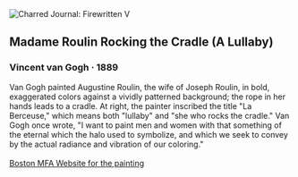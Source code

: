<div class="artwork-of-the-day">
  <div class="container">
    <div class="img-wrapper">
      <img
        src="https://uploads8.wikiart.org/images/vincent-van-gogh/madame-roulin-rocking-the-cradle-a-lullaby-1889.jpg!Large.jpg"
        alt="Charred Journal: Firewritten V" />
    </div>
    <div class="artwork-detail">
      <div class="artwork-origin"> 
        <h2 class="artwork-name">Madame Roulin Rocking the Cradle (A Lullaby)</h2>
        <h3 class="artist">
          Vincent van Gogh
                    ·  1889
        </h3>
      </div>
      <p class="description">
        <span class="artwork-description-text ng-binding" ng-bind-html="viewModel.ArtworkOfTheDay.Description | unsafe">Van Gogh painted Augustine Roulin, the wife of Joseph Roulin, in bold, exaggerated colors against a vividly patterned background; the rope in her hands leads to a cradle. At right, the painter inscribed the title "La Berceuse," which means both "lullaby" and "she who rocks the cradle." Van Gogh once wrote, "I want to paint men and women with that something of the eternal which the halo used to symbolize, and which we seek to convey by the actual radiance and vibration of our coloring."<br><br><a target="_blank" href="https://collections.mfa.org/objects/33277/lullaby-madame-augustine-roulin-rocking-a-cradle-la-berceu?ctx=ca4ab534-f014-4353-9103-ba5768390e1d&amp;idx=0">Boston MFA Website for the painting</a></span>
                        <div class="text-shadow-container" ng-show="showShadow" style=""></div>
      </p>
    </div>
  </div>

</div>
